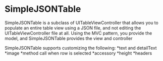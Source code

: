 SimpleJSONTable
============

SimpleJSONTable is a subclass of UITableViewController that allows you to populate an entire table view using a JSON file, and not editing the UITableViewController file at all. Using the MVC pattern, you provide the model, and SimpleJSONTable provides the view and controller

SimpleJSONTable supports customizing the following:
*text and detailText
*image
*method call when row is selected
*accessory
*height
*headers
